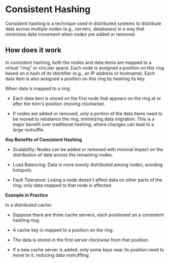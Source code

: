 # Consistent Hashing

Consistent hashing is a technique used in distributed systems to distribute data across multiple nodes (e.g., servers, databases) in a way that minimizes data movement when nodes are added or removed. 

## How does it work

In consistent hashing, both the nodes and data items are mapped to a virtual "ring" or circular space. Each node is assigned a position on this ring based on a hash of its identifier (e.g., an IP address or hostname). Each data item is also assigned a position on this ring by hashing its key.

When data is mapped to a ring:

- Each data item is stored on the first node that appears on the ring at or after the item's position (moving clockwise).

- If nodes are added or removed, only a portion of the data items need to be moved to rebalance the ring, minimizing data migration. This is a major benefit over traditional hashing, where changes can lead to a large reshuffle.

**Key Benefits of Consistent Hashing**

- Scalability: Nodes can be added or removed with minimal impact on the distribution of data across the remaining nodes.

- Load Balancing: Data is more evenly distributed among nodes, avoiding hotspots.

- Fault Tolerance: Losing a node doesn't affect data on other parts of the ring; only data mapped to that node is affected.

**Example in Practice**

In a distributed cache:

- Suppose there are three cache servers, each positioned on a consistent hashing ring.

- A cache key is mapped to a position on the ring.

- The data is stored in the first server clockwise from that position.

- If a new cache server is added, only some keys near its position need to move to it, reducing data reshuffling.
